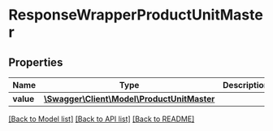 # ResponseWrapperProductUnitMaster

## Properties
Name | Type | Description | Notes
------------ | ------------- | ------------- | -------------
**value** | [**\Swagger\Client\Model\ProductUnitMaster**](ProductUnitMaster.md) |  | [optional] 

[[Back to Model list]](../README.md#documentation-for-models) [[Back to API list]](../README.md#documentation-for-api-endpoints) [[Back to README]](../README.md)



